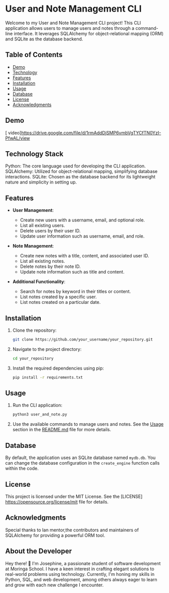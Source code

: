 # User and Note Management CLI
Welcome to my User and Note Management CLI project! This CLI application allows users to manage users and notes through a command-line interface. It leverages SQLAlchemy for object-relational mapping (ORM) and SQLite as the database backend.


## Table of Contents

- [Demo](#demo)
- [Technology](#Technology)
- [Features](#features)
- [Installation](#installation)
- [Usage](#usage)
- [Database](#database)
- [License](#license)
- [Acknowledgments](#acknowledgments)

## Demo

[ video]https://drive.google.com/file/d/1rmAddDjSMP6vmbVgTYCfTN0YzI-PfwAL/view
## Technology Stack
Python: The core language used for developing the CLI application.
SQLAlchemy: Utilized for object-relational mapping, simplifying database interactions.
SQLite: Chosen as the database backend for its lightweight nature and simplicity in setting up.

## Features

- **User Management**:
  - Create new users with a username, email, and optional role.
  - List all existing users.
  - Delete users by their user ID.
  - Update user information such as username, email, and role.

- **Note Management**:
  - Create new notes with a title, content, and associated user ID.
  - List all existing notes.
  - Delete notes by their note ID.
  - Update note information such as title and content.

- **Additional Functionality**:
  - Search for notes by keyword in their titles or content.
  - List notes created by a specific user.
  - List notes created on a particular date.

## Installation

1. Clone the repository:

    ```bash
    git clone https://github.com/your_username/your_repository.git
    ```

2. Navigate to the project directory:

    ```bash
    cd your_repository
    ```

3. Install the required dependencies using pip:

    ```bash
    pip install -r requirements.txt
    ```

## Usage

1. Run the CLI application:

    ```bash
    python3 user_and_note.py
    ```

2. Use the available commands to manage users and notes. See the [Usage](#usage) section in the [README.md](README.md) file for more details.

## Database

By default, the application uses an SQLite database named `mydb.db`. You can change the database configuration in the `create_engine` function calls within the code.

## License

This project is licensed under the MIT License. See the [LICENSE] https://opensource.org/license/mit file for details.



## Acknowledgments

Special thanks to Ian mentor,the contributors and maintainers of SQLAlchemy for providing a powerful ORM tool.

## About the Developer

Hey there! 👋 I'm Josephine, a passionate student of software development at Moringa School. I have a keen interest in crafting elegant solutions to real-world problems using technology. Currently, I'm honing my skills in Python, SQL, and web development, among others always eager to learn and grow with each new challenge I encounter.
